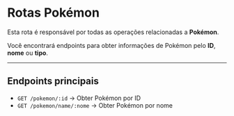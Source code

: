 # Rotas Pokémon

Esta rota é responsável por todas as operações relacionadas a **Pokémon**.

Você encontrará endpoints para obter informações de Pokémon pelo **ID**, **nome** ou **tipo**.

---

## **Endpoints principais**

- `GET /pokemon/:id` → Obter Pokémon por ID
- `GET /pokemon/name/:nome` → Obter Pokémon por nome
